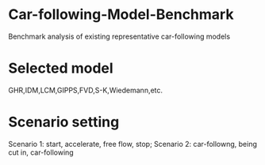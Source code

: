 # Car-following-Model-Benchmark
Benchmark analysis of existing representative car-following models

# Selected model
GHR,IDM,LCM,GIPPS,FVD,S-K,Wiedemann,etc.

# Scenario setting
Scenario 1: start, accelerate, free flow, stop;
Scenario 2: car-followng, being cut in, car-following

